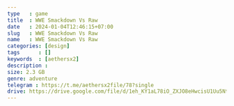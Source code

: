 ```yaml
---
type   : game
title  : WWE Smackdown Vs Raw
date   : 2024-01-04T12:46:15+07:00
slug   : WWE Smackdown Vs Raw
name   : WWE Smackdown Vs Raw
categories: [design]
tags      : []
keywords  : [aethersx2]
description : 
size: 2.3 GB
genre: adventure
telegram : https://t.me/aethersx2file/78?single
drive: https://drive.google.com/file/d/1eh_KY1aL78iO_ZXJO8eHwcisU1Uu5Ntg/view?usp=drivesdk
---
```


